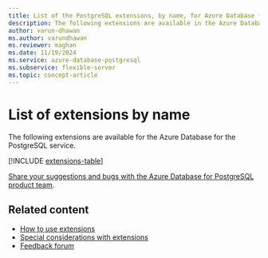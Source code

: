 ```yaml
---
title: List of the PostgreSQL extensions, by name, for Azure Database for PostgreSQL
description: The following extensions are available in the Azure Database for the PostgreSQL - Flexible Server.
author: varun-dhawan
ms.author: varundhawan
ms.reviewer: maghan
ms.date: 11/19/2024
ms.service: azure-database-postgresql
ms.subservice: flexible-server
ms.topic: concept-article
---
```


# List of extensions by name

The following extensions are available for the Azure Database for the PostgreSQL service.

[!INCLUDE [extensions-table](includes/extensions-table.md)]

[Share your suggestions and bugs with the Azure Database for PostgreSQL product team](https://aka.ms/pgfeedback).

## Related content

- [How to use extensions](how-to-allow-extensions.md)
- [Special considerations with extensions](concepts-extensions-considerations.md)
- [Feedback forum](https://aka.ms/pgfeedback)
